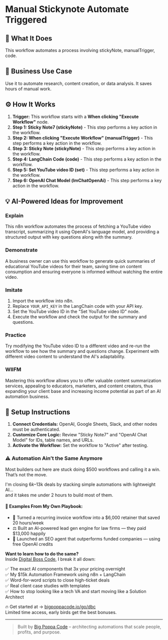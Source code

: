 # Manual Stickynote Automate Triggered

## 🚀 What It Does
This workflow automates a process involving stickyNote, manualTrigger, code.

## 💼 Business Use Case
Use it to automate research, content creation, or data analysis. It saves hours of manual work.

## ⚙️ How It Works
1.  **Trigger:** This workflow starts with a **When clicking "Execute Workflow"** node.
2. **Step 1: Sticky Note7 (stickyNote)** - This step performs a key action in the workflow.
3. **Step 2: When clicking "Execute Workflow" (manualTrigger)** - This step performs a key action in the workflow.
4. **Step 3: Sticky Note (stickyNote)** - This step performs a key action in the workflow.
5. **Step 4: LangChain Code (code)** - This step performs a key action in the workflow.
6. **Step 5: Set YouTube video ID (set)** - This step performs a key action in the workflow.
7. **Step 6: OpenAI Chat Model (lmChatOpenAi)** - This step performs a key action in the workflow.

## 💡 AI-Powered Ideas for Improvement
### Explain
This n8n workflow automates the process of fetching a YouTube video transcript, summarizing it using OpenAI's language model, and providing a structured output with key questions along with the summary.

### Demonstrate
A business owner can use this workflow to generate quick summaries of educational YouTube videos for their team, saving time on content consumption and ensuring everyone is informed without watching the entire video.

### Imitate
1. Import the workflow into n8n.
2. Replace `YOUR_API_KEY` in the LangChain code with your API key.
3. Set the YouTube video ID in the "Set YouTube video ID" node.
4. Execute the workflow and check the output for the summary and questions.

### Practice
Try modifying the YouTube video ID to a different video and re-run the workflow to see how the summary and questions change. Experiment with different video content to understand the AI's adaptability.

### WIIFM
Mastering this workflow allows you to offer valuable content summarization services, appealing to educators, marketers, and content creators, thus expanding your client base and increasing income potential as part of an AI automation business.

## 🔧 Setup Instructions
1. **Connect Credentials:** OpenAI, Google Sheets, Slack, and other nodes must be authenticated.
2. **Customize Core Logic:** Review "Sticky Note7" and "OpenAI Chat Model" for IDs, table names, and URLs.
3. **Activate the Workflow:** Set the workflow to "Active" after testing.

### ⚠️ Automation Ain’t the Same Anymore

Most builders out here are stuck doing $500 workflows and calling it a win.  
That’s not the move.  

I'm closing $6k–$13k deals by stacking simple automations with lightweight AI...  
and it takes me under 2 hours to build most of them.

#### 🧠 Examples From My Own Playbook:
- 🔁 Turned a recurring invoice workflow into a $6,000 retainer that saved 20 hours/week  
- ⚖️ Built an AI-powered lead gen engine for law firms — they paid $13,000 happily  
- 🚀 Launched an SEO agent that outperforms funded companies — using free OpenAI credits  

**Want to learn how to do the same?**  
Inside [Digital Boss Code](https://bigpoppacode.io/go/dbc), I break it all down:

✅ The exact AI components that 3x your pricing overnight  
✅ My $15k Automation Framework using n8n + LangChain  
✅ Word-for-word scripts to close high-ticket deals  
✅ Real client case studies with templates  
✅ How to stop looking like a tech VA and start moving like a Solution Architect  

🔥 Get started at → [bigpoppacode.io/go/dbc](https://bigpoppacode.io/go/dbc)  
Limited time access, early birds get the best bonuses.

---
> Built by [Big Poppa Code](https://bigpoppacode.io) – architecting automations that scale people, profits, and purpose.
